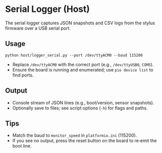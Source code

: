 # Serial Logger (Host)

The serial logger captures JSON snapshots and CSV logs from the stylus firmware over a USB serial port.

## Usage
```
python host/logger_serial.py --port /dev/ttyACM0 --baud 115200
```

- Replace `/dev/ttyACM0` with the correct port (e.g., `/dev/ttyUSB0`, `COM5`).
- Ensure the board is running and enumerated; use `pio device list` to find ports.

## Output
- Console stream of JSON lines (e.g., boot/version, sensor snapshots).
- Optionally save to files; see script options (`-h`) for flags and paths.

## Tips
- Match the baud to `monitor_speed` in `platformio.ini` (115200).
- If you see no output, press the reset button on the board to re‑emit the boot line.

